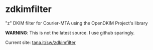 # zdkimfilter
"z" DKIM filter for Courier-MTA using the OpenDKIM Project's library

**WARNING**: This is not the latest source.  I use github sparingly.

Current site: [tana.it/sw/zdkimfilter](https://www.tana.it/sw/zdkimfilter)
